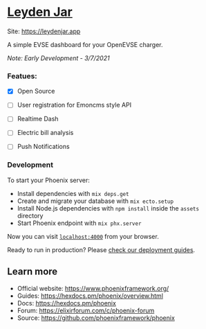 # [Leyden Jar](https://leydenjar.app)

Site: https://leydenjar.app

A simple EVSE dashboard for your OpenEVSE charger. 

_Note: Early Development - 3/7/2021_

### Featues:
  - [x] Open Source
  - [ ] User registration for Emoncms style API
  - [ ] Realtime Dash
  - [ ] Electric bill analysis
  - [ ] Push Notifications


### Development 

To start your Phoenix server:

  * Install dependencies with `mix deps.get`
  * Create and migrate your database with `mix ecto.setup`
  * Install Node.js dependencies with `npm install` inside the `assets` directory
  * Start Phoenix endpoint with `mix phx.server`

Now you can visit [`localhost:4000`](http://localhost:4000) from your browser.

Ready to run in production? Please [check our deployment guides](https://hexdocs.pm/phoenix/deployment.html).

## Learn more

  * Official website: https://www.phoenixframework.org/
  * Guides: https://hexdocs.pm/phoenix/overview.html
  * Docs: https://hexdocs.pm/phoenix
  * Forum: https://elixirforum.com/c/phoenix-forum
  * Source: https://github.com/phoenixframework/phoenix
